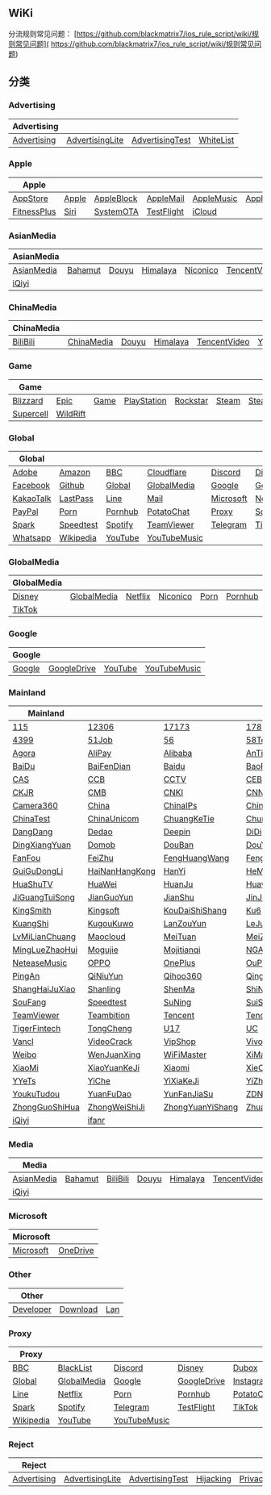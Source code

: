 ## WiKi
分流规则常见问题： [https://github.com/blackmatrix7/ios_rule_script/wiki/规则常见问题]( https://github.com/blackmatrix7/ios_rule_script/wiki/规则常见问题)
## 分类

### Advertising
|Advertising|  |  |  |
| ---- | ---- | ---- | ---- |
|[Advertising](https://github.com/blackmatrix7/ios_rule_script/tree/master/rule/Clash/Advertising) |[AdvertisingLite](https://github.com/blackmatrix7/ios_rule_script/tree/master/rule/Clash/AdvertisingLite) |[AdvertisingTest](https://github.com/blackmatrix7/ios_rule_script/tree/master/rule/Clash/AdvertisingTest) |[WhiteList](https://github.com/blackmatrix7/ios_rule_script/tree/master/rule/Clash/WhiteList) |

### Apple
|Apple|  |  |  |  |  |  |
| ---- | ---- | ---- | ---- | ---- | ---- | ---- |
|[AppStore](https://github.com/blackmatrix7/ios_rule_script/tree/master/rule/Clash/AppStore) |[Apple](https://github.com/blackmatrix7/ios_rule_script/tree/master/rule/Clash/Apple) |[AppleBlock](https://github.com/blackmatrix7/ios_rule_script/tree/master/rule/Clash/AppleBlock) |[AppleMail](https://github.com/blackmatrix7/ios_rule_script/tree/master/rule/Clash/AppleMail) |[AppleMusic](https://github.com/blackmatrix7/ios_rule_script/tree/master/rule/Clash/AppleMusic) |[AppleNews](https://github.com/blackmatrix7/ios_rule_script/tree/master/rule/Clash/AppleNews) |[AppleTV](https://github.com/blackmatrix7/ios_rule_script/tree/master/rule/Clash/AppleTV) ||||||
|[FitnessPlus](https://github.com/blackmatrix7/ios_rule_script/tree/master/rule/Clash/FitnessPlus) |[Siri](https://github.com/blackmatrix7/ios_rule_script/tree/master/rule/Clash/Siri) |[SystemOTA](https://github.com/blackmatrix7/ios_rule_script/tree/master/rule/Clash/SystemOTA) |[TestFlight](https://github.com/blackmatrix7/ios_rule_script/tree/master/rule/Clash/TestFlight) |[iCloud](https://github.com/blackmatrix7/ios_rule_script/tree/master/rule/Clash/iCloud) |||||

### AsianMedia
|AsianMedia|  |  |  |  |  |  |
| ---- | ---- | ---- | ---- | ---- | ---- | ---- |
|[AsianMedia](https://github.com/blackmatrix7/ios_rule_script/tree/master/rule/Clash/AsianMedia) |[Bahamut](https://github.com/blackmatrix7/ios_rule_script/tree/master/rule/Clash/Bahamut) |[Douyu](https://github.com/blackmatrix7/ios_rule_script/tree/master/rule/Clash/Douyu) |[Himalaya](https://github.com/blackmatrix7/ios_rule_script/tree/master/rule/Clash/Himalaya) |[Niconico](https://github.com/blackmatrix7/ios_rule_script/tree/master/rule/Clash/Niconico) |[TencentVideo](https://github.com/blackmatrix7/ios_rule_script/tree/master/rule/Clash/TencentVideo) |[Youku](https://github.com/blackmatrix7/ios_rule_script/tree/master/rule/Clash/Youku) ||||||
|[iQiyi](https://github.com/blackmatrix7/ios_rule_script/tree/master/rule/Clash/iQiyi) |||||

### ChinaMedia
|ChinaMedia|  |  |  |  |  |  |
| ---- | ---- | ---- | ---- | ---- | ---- | ---- |
|[BiliBili](https://github.com/blackmatrix7/ios_rule_script/tree/master/rule/Clash/BiliBili) |[ChinaMedia](https://github.com/blackmatrix7/ios_rule_script/tree/master/rule/Clash/ChinaMedia) |[Douyu](https://github.com/blackmatrix7/ios_rule_script/tree/master/rule/Clash/Douyu) |[Himalaya](https://github.com/blackmatrix7/ios_rule_script/tree/master/rule/Clash/Himalaya) |[TencentVideo](https://github.com/blackmatrix7/ios_rule_script/tree/master/rule/Clash/TencentVideo) |[Youku](https://github.com/blackmatrix7/ios_rule_script/tree/master/rule/Clash/Youku) |[iQiyi](https://github.com/blackmatrix7/ios_rule_script/tree/master/rule/Clash/iQiyi) |

### Game
|Game|  |  |  |  |  |  |
| ---- | ---- | ---- | ---- | ---- | ---- | ---- |
|[Blizzard](https://github.com/blackmatrix7/ios_rule_script/tree/master/rule/Clash/Blizzard) |[Epic](https://github.com/blackmatrix7/ios_rule_script/tree/master/rule/Clash/Epic) |[Game](https://github.com/blackmatrix7/ios_rule_script/tree/master/rule/Clash/Game) |[PlayStation](https://github.com/blackmatrix7/ios_rule_script/tree/master/rule/Clash/PlayStation) |[Rockstar](https://github.com/blackmatrix7/ios_rule_script/tree/master/rule/Clash/Rockstar) |[Steam](https://github.com/blackmatrix7/ios_rule_script/tree/master/rule/Clash/Steam) |[SteamCN](https://github.com/blackmatrix7/ios_rule_script/tree/master/rule/Clash/SteamCN) ||||||
|[Supercell](https://github.com/blackmatrix7/ios_rule_script/tree/master/rule/Clash/Supercell) |[WildRift](https://github.com/blackmatrix7/ios_rule_script/tree/master/rule/Clash/WildRift) |||||

### Global
|Global|  |  |  |  |  |  |
| ---- | ---- | ---- | ---- | ---- | ---- | ---- |
|[Adobe](https://github.com/blackmatrix7/ios_rule_script/tree/master/rule/Clash/Adobe) |[Amazon](https://github.com/blackmatrix7/ios_rule_script/tree/master/rule/Clash/Amazon) |[BBC](https://github.com/blackmatrix7/ios_rule_script/tree/master/rule/Clash/BBC) |[Cloudflare](https://github.com/blackmatrix7/ios_rule_script/tree/master/rule/Clash/Cloudflare) |[Discord](https://github.com/blackmatrix7/ios_rule_script/tree/master/rule/Clash/Discord) |[Disney](https://github.com/blackmatrix7/ios_rule_script/tree/master/rule/Clash/Disney) |[Dubox](https://github.com/blackmatrix7/ios_rule_script/tree/master/rule/Clash/Dubox) ||||||
|[Facebook](https://github.com/blackmatrix7/ios_rule_script/tree/master/rule/Clash/Facebook) |[Github](https://github.com/blackmatrix7/ios_rule_script/tree/master/rule/Clash/Github) |[Global](https://github.com/blackmatrix7/ios_rule_script/tree/master/rule/Clash/Global) |[GlobalMedia](https://github.com/blackmatrix7/ios_rule_script/tree/master/rule/Clash/GlobalMedia) |[Google](https://github.com/blackmatrix7/ios_rule_script/tree/master/rule/Clash/Google) |[GoogleDrive](https://github.com/blackmatrix7/ios_rule_script/tree/master/rule/Clash/GoogleDrive) |[Instagram](https://github.com/blackmatrix7/ios_rule_script/tree/master/rule/Clash/Instagram) |||||
|[KakaoTalk](https://github.com/blackmatrix7/ios_rule_script/tree/master/rule/Clash/KakaoTalk) |[LastPass](https://github.com/blackmatrix7/ios_rule_script/tree/master/rule/Clash/LastPass) |[Line](https://github.com/blackmatrix7/ios_rule_script/tree/master/rule/Clash/Line) |[Mail](https://github.com/blackmatrix7/ios_rule_script/tree/master/rule/Clash/Mail) |[Microsoft](https://github.com/blackmatrix7/ios_rule_script/tree/master/rule/Clash/Microsoft) |[Netflix](https://github.com/blackmatrix7/ios_rule_script/tree/master/rule/Clash/Netflix) |[OneDrive](https://github.com/blackmatrix7/ios_rule_script/tree/master/rule/Clash/OneDrive) ||||
|[PayPal](https://github.com/blackmatrix7/ios_rule_script/tree/master/rule/Clash/PayPal) |[Porn](https://github.com/blackmatrix7/ios_rule_script/tree/master/rule/Clash/Porn) |[Pornhub](https://github.com/blackmatrix7/ios_rule_script/tree/master/rule/Clash/Pornhub) |[PotatoChat](https://github.com/blackmatrix7/ios_rule_script/tree/master/rule/Clash/PotatoChat) |[Proxy](https://github.com/blackmatrix7/ios_rule_script/tree/master/rule/Clash/Proxy) |[Scholar](https://github.com/blackmatrix7/ios_rule_script/tree/master/rule/Clash/Scholar) |[Sony](https://github.com/blackmatrix7/ios_rule_script/tree/master/rule/Clash/Sony) |||
|[Spark](https://github.com/blackmatrix7/ios_rule_script/tree/master/rule/Clash/Spark) |[Speedtest](https://github.com/blackmatrix7/ios_rule_script/tree/master/rule/Clash/Speedtest) |[Spotify](https://github.com/blackmatrix7/ios_rule_script/tree/master/rule/Clash/Spotify) |[TeamViewer](https://github.com/blackmatrix7/ios_rule_script/tree/master/rule/Clash/TeamViewer) |[Telegram](https://github.com/blackmatrix7/ios_rule_script/tree/master/rule/Clash/Telegram) |[TikTok](https://github.com/blackmatrix7/ios_rule_script/tree/master/rule/Clash/TikTok) |[Twitter](https://github.com/blackmatrix7/ios_rule_script/tree/master/rule/Clash/Twitter) ||
|[Whatsapp](https://github.com/blackmatrix7/ios_rule_script/tree/master/rule/Clash/Whatsapp) |[Wikipedia](https://github.com/blackmatrix7/ios_rule_script/tree/master/rule/Clash/Wikipedia) |[YouTube](https://github.com/blackmatrix7/ios_rule_script/tree/master/rule/Clash/YouTube) |[YouTubeMusic](https://github.com/blackmatrix7/ios_rule_script/tree/master/rule/Clash/YouTubeMusic) |

### GlobalMedia
|GlobalMedia|  |  |  |  |  |  |
| ---- | ---- | ---- | ---- | ---- | ---- | ---- |
|[Disney](https://github.com/blackmatrix7/ios_rule_script/tree/master/rule/Clash/Disney) |[GlobalMedia](https://github.com/blackmatrix7/ios_rule_script/tree/master/rule/Clash/GlobalMedia) |[Netflix](https://github.com/blackmatrix7/ios_rule_script/tree/master/rule/Clash/Netflix) |[Niconico](https://github.com/blackmatrix7/ios_rule_script/tree/master/rule/Clash/Niconico) |[Porn](https://github.com/blackmatrix7/ios_rule_script/tree/master/rule/Clash/Porn) |[Pornhub](https://github.com/blackmatrix7/ios_rule_script/tree/master/rule/Clash/Pornhub) |[Spotify](https://github.com/blackmatrix7/ios_rule_script/tree/master/rule/Clash/Spotify) ||||||
|[TikTok](https://github.com/blackmatrix7/ios_rule_script/tree/master/rule/Clash/TikTok) |||||

### Google
|Google|  |  |  |
| ---- | ---- | ---- | ---- |
|[Google](https://github.com/blackmatrix7/ios_rule_script/tree/master/rule/Clash/Google) |[GoogleDrive](https://github.com/blackmatrix7/ios_rule_script/tree/master/rule/Clash/GoogleDrive) |[YouTube](https://github.com/blackmatrix7/ios_rule_script/tree/master/rule/Clash/YouTube) |[YouTubeMusic](https://github.com/blackmatrix7/ios_rule_script/tree/master/rule/Clash/YouTubeMusic) |

### Mainland
|Mainland|  |  |  |  |  |  |
| ---- | ---- | ---- | ---- | ---- | ---- | ---- |
|[115](https://github.com/blackmatrix7/ios_rule_script/tree/master/rule/Clash/115) |[12306](https://github.com/blackmatrix7/ios_rule_script/tree/master/rule/Clash/12306) |[17173](https://github.com/blackmatrix7/ios_rule_script/tree/master/rule/Clash/17173) |[178](https://github.com/blackmatrix7/ios_rule_script/tree/master/rule/Clash/178) |[17zuoye](https://github.com/blackmatrix7/ios_rule_script/tree/master/rule/Clash/17zuoye) |[360](https://github.com/blackmatrix7/ios_rule_script/tree/master/rule/Clash/360) |[36kr](https://github.com/blackmatrix7/ios_rule_script/tree/master/rule/Clash/36kr) ||||||
|[4399](https://github.com/blackmatrix7/ios_rule_script/tree/master/rule/Clash/4399) |[51Job](https://github.com/blackmatrix7/ios_rule_script/tree/master/rule/Clash/51Job) |[56](https://github.com/blackmatrix7/ios_rule_script/tree/master/rule/Clash/56) |[58TongCheng](https://github.com/blackmatrix7/ios_rule_script/tree/master/rule/Clash/58TongCheng) |[6JianFang](https://github.com/blackmatrix7/ios_rule_script/tree/master/rule/Clash/6JianFang) |[ABC](https://github.com/blackmatrix7/ios_rule_script/tree/master/rule/Clash/ABC) |[AcFun](https://github.com/blackmatrix7/ios_rule_script/tree/master/rule/Clash/AcFun) |||||
|[Agora](https://github.com/blackmatrix7/ios_rule_script/tree/master/rule/Clash/Agora) |[AliPay](https://github.com/blackmatrix7/ios_rule_script/tree/master/rule/Clash/AliPay) |[Alibaba](https://github.com/blackmatrix7/ios_rule_script/tree/master/rule/Clash/Alibaba) |[AnTianKeJi](https://github.com/blackmatrix7/ios_rule_script/tree/master/rule/Clash/AnTianKeJi) |[Anjuke](https://github.com/blackmatrix7/ios_rule_script/tree/master/rule/Clash/Anjuke) |[BOC](https://github.com/blackmatrix7/ios_rule_script/tree/master/rule/Clash/BOC) |[BOCOM](https://github.com/blackmatrix7/ios_rule_script/tree/master/rule/Clash/BOCOM) ||||
|[BaiDu](https://github.com/blackmatrix7/ios_rule_script/tree/master/rule/Clash/BaiDu) |[BaiFenDian](https://github.com/blackmatrix7/ios_rule_script/tree/master/rule/Clash/BaiFenDian) |[Baidu](https://github.com/blackmatrix7/ios_rule_script/tree/master/rule/Clash/Baidu) |[BaoFengYingYin](https://github.com/blackmatrix7/ios_rule_script/tree/master/rule/Clash/BaoFengYingYin) |[BianFeng](https://github.com/blackmatrix7/ios_rule_script/tree/master/rule/Clash/BianFeng) |[Bootcss](https://github.com/blackmatrix7/ios_rule_script/tree/master/rule/Clash/Bootcss) |[ByteDance](https://github.com/blackmatrix7/ios_rule_script/tree/master/rule/Clash/ByteDance) |||
|[CAS](https://github.com/blackmatrix7/ios_rule_script/tree/master/rule/Clash/CAS) |[CCB](https://github.com/blackmatrix7/ios_rule_script/tree/master/rule/Clash/CCB) |[CCTV](https://github.com/blackmatrix7/ios_rule_script/tree/master/rule/Clash/CCTV) |[CEB](https://github.com/blackmatrix7/ios_rule_script/tree/master/rule/Clash/CEB) |[CGB](https://github.com/blackmatrix7/ios_rule_script/tree/master/rule/Clash/CGB) |[CIBN](https://github.com/blackmatrix7/ios_rule_script/tree/master/rule/Clash/CIBN) |[CITIC](https://github.com/blackmatrix7/ios_rule_script/tree/master/rule/Clash/CITIC) ||
|[CKJR](https://github.com/blackmatrix7/ios_rule_script/tree/master/rule/Clash/CKJR) |[CMB](https://github.com/blackmatrix7/ios_rule_script/tree/master/rule/Clash/CMB) |[CNKI](https://github.com/blackmatrix7/ios_rule_script/tree/master/rule/Clash/CNKI) |[CNNIC](https://github.com/blackmatrix7/ios_rule_script/tree/master/rule/Clash/CNNIC) |[CSDN](https://github.com/blackmatrix7/ios_rule_script/tree/master/rule/Clash/CSDN) |[CaiNiao](https://github.com/blackmatrix7/ios_rule_script/tree/master/rule/Clash/CaiNiao) |[CaiXinChuanMei](https://github.com/blackmatrix7/ios_rule_script/tree/master/rule/Clash/CaiXinChuanMei) |
|[Camera360](https://github.com/blackmatrix7/ios_rule_script/tree/master/rule/Clash/Camera360) |[China](https://github.com/blackmatrix7/ios_rule_script/tree/master/rule/Clash/China) |[ChinaIPs](https://github.com/blackmatrix7/ios_rule_script/tree/master/rule/Clash/ChinaIPs) |[ChinaMedia](https://github.com/blackmatrix7/ios_rule_script/tree/master/rule/Clash/ChinaMedia) |[ChinaMobile](https://github.com/blackmatrix7/ios_rule_script/tree/master/rule/Clash/ChinaMobile) |[ChinaNews](https://github.com/blackmatrix7/ios_rule_script/tree/master/rule/Clash/ChinaNews) |[ChinaTelecom](https://github.com/blackmatrix7/ios_rule_script/tree/master/rule/Clash/ChinaTelecom) |
|[ChinaTest](https://github.com/blackmatrix7/ios_rule_script/tree/master/rule/Clash/ChinaTest) |[ChinaUnicom](https://github.com/blackmatrix7/ios_rule_script/tree/master/rule/Clash/ChinaUnicom) |[ChuangKeTie](https://github.com/blackmatrix7/ios_rule_script/tree/master/rule/Clash/ChuangKeTie) |[ChunYou](https://github.com/blackmatrix7/ios_rule_script/tree/master/rule/Clash/ChunYou) |[DaMai](https://github.com/blackmatrix7/ios_rule_script/tree/master/rule/Clash/DaMai) |[DanDanZan](https://github.com/blackmatrix7/ios_rule_script/tree/master/rule/Clash/DanDanZan) |[Dandanplay](https://github.com/blackmatrix7/ios_rule_script/tree/master/rule/Clash/Dandanplay) |
|[DangDang](https://github.com/blackmatrix7/ios_rule_script/tree/master/rule/Clash/DangDang) |[Dedao](https://github.com/blackmatrix7/ios_rule_script/tree/master/rule/Clash/Dedao) |[Deepin](https://github.com/blackmatrix7/ios_rule_script/tree/master/rule/Clash/Deepin) |[DiDi](https://github.com/blackmatrix7/ios_rule_script/tree/master/rule/Clash/DiDi) |[DiSiFanShi](https://github.com/blackmatrix7/ios_rule_script/tree/master/rule/Clash/DiSiFanShi) |[DianCeWangKe](https://github.com/blackmatrix7/ios_rule_script/tree/master/rule/Clash/DianCeWangKe) |[DingTalk](https://github.com/blackmatrix7/ios_rule_script/tree/master/rule/Clash/DingTalk) |
|[DingXiangYuan](https://github.com/blackmatrix7/ios_rule_script/tree/master/rule/Clash/DingXiangYuan) |[Domob](https://github.com/blackmatrix7/ios_rule_script/tree/master/rule/Clash/Domob) |[DouBan](https://github.com/blackmatrix7/ios_rule_script/tree/master/rule/Clash/DouBan) |[DouYu](https://github.com/blackmatrix7/ios_rule_script/tree/master/rule/Clash/DouYu) |[Douyu](https://github.com/blackmatrix7/ios_rule_script/tree/master/rule/Clash/Douyu) |[EastMoney](https://github.com/blackmatrix7/ios_rule_script/tree/master/rule/Clash/EastMoney) |[Eleme](https://github.com/blackmatrix7/ios_rule_script/tree/master/rule/Clash/Eleme) |
|[FanFou](https://github.com/blackmatrix7/ios_rule_script/tree/master/rule/Clash/FanFou) |[FeiZhu](https://github.com/blackmatrix7/ios_rule_script/tree/master/rule/Clash/FeiZhu) |[FengHuangWang](https://github.com/blackmatrix7/ios_rule_script/tree/master/rule/Clash/FengHuangWang) |[FengXiaWangLuo](https://github.com/blackmatrix7/ios_rule_script/tree/master/rule/Clash/FengXiaWangLuo) |[Fiio](https://github.com/blackmatrix7/ios_rule_script/tree/master/rule/Clash/Fiio) |[Funshion](https://github.com/blackmatrix7/ios_rule_script/tree/master/rule/Clash/Funshion) |[GaoDe](https://github.com/blackmatrix7/ios_rule_script/tree/master/rule/Clash/GaoDe) |
|[GuiGuDongLi](https://github.com/blackmatrix7/ios_rule_script/tree/master/rule/Clash/GuiGuDongLi) |[HaiNanHangKong](https://github.com/blackmatrix7/ios_rule_script/tree/master/rule/Clash/HaiNanHangKong) |[HanYi](https://github.com/blackmatrix7/ios_rule_script/tree/master/rule/Clash/HanYi) |[HeMa](https://github.com/blackmatrix7/ios_rule_script/tree/master/rule/Clash/HeMa) |[HibyMusic](https://github.com/blackmatrix7/ios_rule_script/tree/master/rule/Clash/HibyMusic) |[Himalaya](https://github.com/blackmatrix7/ios_rule_script/tree/master/rule/Clash/Himalaya) |[HuYa](https://github.com/blackmatrix7/ios_rule_script/tree/master/rule/Clash/HuYa) |
|[HuaShuTV](https://github.com/blackmatrix7/ios_rule_script/tree/master/rule/Clash/HuaShuTV) |[HuaWei](https://github.com/blackmatrix7/ios_rule_script/tree/master/rule/Clash/HuaWei) |[HuanJu](https://github.com/blackmatrix7/ios_rule_script/tree/master/rule/Clash/HuanJu) |[Huawei](https://github.com/blackmatrix7/ios_rule_script/tree/master/rule/Clash/Huawei) |[HunanTV](https://github.com/blackmatrix7/ios_rule_script/tree/master/rule/Clash/HunanTV) |[Hupu](https://github.com/blackmatrix7/ios_rule_script/tree/master/rule/Clash/Hupu) |[ICBC](https://github.com/blackmatrix7/ios_rule_script/tree/master/rule/Clash/ICBC) |
|[JiGuangTuiSong](https://github.com/blackmatrix7/ios_rule_script/tree/master/rule/Clash/JiGuangTuiSong) |[JianGuoYun](https://github.com/blackmatrix7/ios_rule_script/tree/master/rule/Clash/JianGuoYun) |[JianShu](https://github.com/blackmatrix7/ios_rule_script/tree/master/rule/Clash/JianShu) |[JinJiangWenXue](https://github.com/blackmatrix7/ios_rule_script/tree/master/rule/Clash/JinJiangWenXue) |[JingDong](https://github.com/blackmatrix7/ios_rule_script/tree/master/rule/Clash/JingDong) |[JueJin](https://github.com/blackmatrix7/ios_rule_script/tree/master/rule/Clash/JueJin) |[Keep](https://github.com/blackmatrix7/ios_rule_script/tree/master/rule/Clash/Keep) |
|[KingSmith](https://github.com/blackmatrix7/ios_rule_script/tree/master/rule/Clash/KingSmith) |[Kingsoft](https://github.com/blackmatrix7/ios_rule_script/tree/master/rule/Clash/Kingsoft) |[KouDaiShiShang](https://github.com/blackmatrix7/ios_rule_script/tree/master/rule/Clash/KouDaiShiShang) |[Ku6](https://github.com/blackmatrix7/ios_rule_script/tree/master/rule/Clash/Ku6) |[KuKeMusic](https://github.com/blackmatrix7/ios_rule_script/tree/master/rule/Clash/KuKeMusic) |[KuaiDi100](https://github.com/blackmatrix7/ios_rule_script/tree/master/rule/Clash/KuaiDi100) |[KuaiShou](https://github.com/blackmatrix7/ios_rule_script/tree/master/rule/Clash/KuaiShou) |
|[KuangShi](https://github.com/blackmatrix7/ios_rule_script/tree/master/rule/Clash/KuangShi) |[KugouKuwo](https://github.com/blackmatrix7/ios_rule_script/tree/master/rule/Clash/KugouKuwo) |[LanZouYun](https://github.com/blackmatrix7/ios_rule_script/tree/master/rule/Clash/LanZouYun) |[LeJu](https://github.com/blackmatrix7/ios_rule_script/tree/master/rule/Clash/LeJu) |[LeTV](https://github.com/blackmatrix7/ios_rule_script/tree/master/rule/Clash/LeTV) |[Lenovo](https://github.com/blackmatrix7/ios_rule_script/tree/master/rule/Clash/Lenovo) |[LuDaShi](https://github.com/blackmatrix7/ios_rule_script/tree/master/rule/Clash/LuDaShi) |
|[LvMiLianChuang](https://github.com/blackmatrix7/ios_rule_script/tree/master/rule/Clash/LvMiLianChuang) |[Maocloud](https://github.com/blackmatrix7/ios_rule_script/tree/master/rule/Clash/Maocloud) |[MeiTuan](https://github.com/blackmatrix7/ios_rule_script/tree/master/rule/Clash/MeiTuan) |[MeiZu](https://github.com/blackmatrix7/ios_rule_script/tree/master/rule/Clash/MeiZu) |[Meitu](https://github.com/blackmatrix7/ios_rule_script/tree/master/rule/Clash/Meitu) |[MiWu](https://github.com/blackmatrix7/ios_rule_script/tree/master/rule/Clash/MiWu) |[Migu](https://github.com/blackmatrix7/ios_rule_script/tree/master/rule/Clash/Migu) |
|[MingLueZhaoHui](https://github.com/blackmatrix7/ios_rule_script/tree/master/rule/Clash/MingLueZhaoHui) |[Mogujie](https://github.com/blackmatrix7/ios_rule_script/tree/master/rule/Clash/Mogujie) |[Mojitianqi](https://github.com/blackmatrix7/ios_rule_script/tree/master/rule/Clash/Mojitianqi) |[NGAA](https://github.com/blackmatrix7/ios_rule_script/tree/master/rule/Clash/NGAA) |[NetEase](https://github.com/blackmatrix7/ios_rule_script/tree/master/rule/Clash/NetEase) |[NetEaseMusic](https://github.com/blackmatrix7/ios_rule_script/tree/master/rule/Clash/NetEaseMusic) |[Netease](https://github.com/blackmatrix7/ios_rule_script/tree/master/rule/Clash/Netease) |
|[NeteaseMusic](https://github.com/blackmatrix7/ios_rule_script/tree/master/rule/Clash/NeteaseMusic) |[OPPO](https://github.com/blackmatrix7/ios_rule_script/tree/master/rule/Clash/OPPO) |[OnePlus](https://github.com/blackmatrix7/ios_rule_script/tree/master/rule/Clash/OnePlus) |[OuPeng](https://github.com/blackmatrix7/ios_rule_script/tree/master/rule/Clash/OuPeng) |[PPTV](https://github.com/blackmatrix7/ios_rule_script/tree/master/rule/Clash/PPTV) |[PSBC](https://github.com/blackmatrix7/ios_rule_script/tree/master/rule/Clash/PSBC) |[Pinduoduo](https://github.com/blackmatrix7/ios_rule_script/tree/master/rule/Clash/Pinduoduo) |
|[PingAn](https://github.com/blackmatrix7/ios_rule_script/tree/master/rule/Clash/PingAn) |[QiNiuYun](https://github.com/blackmatrix7/ios_rule_script/tree/master/rule/Clash/QiNiuYun) |[Qihoo360](https://github.com/blackmatrix7/ios_rule_script/tree/master/rule/Clash/Qihoo360) |[QingCloud](https://github.com/blackmatrix7/ios_rule_script/tree/master/rule/Clash/QingCloud) |[RuanMei](https://github.com/blackmatrix7/ios_rule_script/tree/master/rule/Clash/RuanMei) |[SFExpress](https://github.com/blackmatrix7/ios_rule_script/tree/master/rule/Clash/SFExpress) |[SMZDM](https://github.com/blackmatrix7/ios_rule_script/tree/master/rule/Clash/SMZDM) |
|[ShangHaiJuXiao](https://github.com/blackmatrix7/ios_rule_script/tree/master/rule/Clash/ShangHaiJuXiao) |[Shanling](https://github.com/blackmatrix7/ios_rule_script/tree/master/rule/Clash/Shanling) |[ShenMa](https://github.com/blackmatrix7/ios_rule_script/tree/master/rule/Clash/ShenMa) |[ShiNongZhiKe](https://github.com/blackmatrix7/ios_rule_script/tree/master/rule/Clash/ShiNongZhiKe) |[Sina](https://github.com/blackmatrix7/ios_rule_script/tree/master/rule/Clash/Sina) |[Sohu](https://github.com/blackmatrix7/ios_rule_script/tree/master/rule/Clash/Sohu) |[SohuSogo](https://github.com/blackmatrix7/ios_rule_script/tree/master/rule/Clash/SohuSogo) |
|[SouFang](https://github.com/blackmatrix7/ios_rule_script/tree/master/rule/Clash/SouFang) |[Speedtest](https://github.com/blackmatrix7/ios_rule_script/tree/master/rule/Clash/Speedtest) |[SuNing](https://github.com/blackmatrix7/ios_rule_script/tree/master/rule/Clash/SuNing) |[SuiShiChuanMei](https://github.com/blackmatrix7/ios_rule_script/tree/master/rule/Clash/SuiShiChuanMei) |[TCL](https://github.com/blackmatrix7/ios_rule_script/tree/master/rule/Clash/TCL) |[TaiKang](https://github.com/blackmatrix7/ios_rule_script/tree/master/rule/Clash/TaiKang) |[TaiheMusic](https://github.com/blackmatrix7/ios_rule_script/tree/master/rule/Clash/TaiheMusic) |
|[TeamViewer](https://github.com/blackmatrix7/ios_rule_script/tree/master/rule/Clash/TeamViewer) |[Teambition](https://github.com/blackmatrix7/ios_rule_script/tree/master/rule/Clash/Teambition) |[Tencent](https://github.com/blackmatrix7/ios_rule_script/tree/master/rule/Clash/Tencent) |[TencentVideo](https://github.com/blackmatrix7/ios_rule_script/tree/master/rule/Clash/TencentVideo) |[TianTianKanKan](https://github.com/blackmatrix7/ios_rule_script/tree/master/rule/Clash/TianTianKanKan) |[TianWeiChengXin](https://github.com/blackmatrix7/ios_rule_script/tree/master/rule/Clash/TianWeiChengXin) |[TianYaForum](https://github.com/blackmatrix7/ios_rule_script/tree/master/rule/Clash/TianYaForum) |
|[TigerFintech](https://github.com/blackmatrix7/ios_rule_script/tree/master/rule/Clash/TigerFintech) |[TongCheng](https://github.com/blackmatrix7/ios_rule_script/tree/master/rule/Clash/TongCheng) |[U17](https://github.com/blackmatrix7/ios_rule_script/tree/master/rule/Clash/U17) |[UC](https://github.com/blackmatrix7/ios_rule_script/tree/master/rule/Clash/UC) |[UCloud](https://github.com/blackmatrix7/ios_rule_script/tree/master/rule/Clash/UCloud) |[UPYun](https://github.com/blackmatrix7/ios_rule_script/tree/master/rule/Clash/UPYun) |[UnionPay](https://github.com/blackmatrix7/ios_rule_script/tree/master/rule/Clash/UnionPay) |
|[Vancl](https://github.com/blackmatrix7/ios_rule_script/tree/master/rule/Clash/Vancl) |[VideoCrack](https://github.com/blackmatrix7/ios_rule_script/tree/master/rule/Clash/VideoCrack) |[VipShop](https://github.com/blackmatrix7/ios_rule_script/tree/master/rule/Clash/VipShop) |[Vivo](https://github.com/blackmatrix7/ios_rule_script/tree/master/rule/Clash/Vivo) |[WanMeiShiJie](https://github.com/blackmatrix7/ios_rule_script/tree/master/rule/Clash/WanMeiShiJie) |[WangSuKeJi](https://github.com/blackmatrix7/ios_rule_script/tree/master/rule/Clash/WangSuKeJi) |[WangXinKeJi](https://github.com/blackmatrix7/ios_rule_script/tree/master/rule/Clash/WangXinKeJi) |
|[Weibo](https://github.com/blackmatrix7/ios_rule_script/tree/master/rule/Clash/Weibo) |[WenJuanXing](https://github.com/blackmatrix7/ios_rule_script/tree/master/rule/Clash/WenJuanXing) |[WiFiMaster](https://github.com/blackmatrix7/ios_rule_script/tree/master/rule/Clash/WiFiMaster) |[XiMaLaYa](https://github.com/blackmatrix7/ios_rule_script/tree/master/rule/Clash/XiMaLaYa) |[XiamiMusic](https://github.com/blackmatrix7/ios_rule_script/tree/master/rule/Clash/XiamiMusic) |[XianYu](https://github.com/blackmatrix7/ios_rule_script/tree/master/rule/Clash/XianYu) |[XiaoGouKeJi](https://github.com/blackmatrix7/ios_rule_script/tree/master/rule/Clash/XiaoGouKeJi) |
|[XiaoMi](https://github.com/blackmatrix7/ios_rule_script/tree/master/rule/Clash/XiaoMi) |[XiaoYuanKeJi](https://github.com/blackmatrix7/ios_rule_script/tree/master/rule/Clash/XiaoYuanKeJi) |[Xiaomi](https://github.com/blackmatrix7/ios_rule_script/tree/master/rule/Clash/Xiaomi) |[XieCheng](https://github.com/blackmatrix7/ios_rule_script/tree/master/rule/Clash/XieCheng) |[XueErSi](https://github.com/blackmatrix7/ios_rule_script/tree/master/rule/Clash/XueErSi) |[XueQiu](https://github.com/blackmatrix7/ios_rule_script/tree/master/rule/Clash/XueQiu) |[Xunlei](https://github.com/blackmatrix7/ios_rule_script/tree/master/rule/Clash/Xunlei) |
|[YYeTs](https://github.com/blackmatrix7/ios_rule_script/tree/master/rule/Clash/YYeTs) |[YiChe](https://github.com/blackmatrix7/ios_rule_script/tree/master/rule/Clash/YiChe) |[YiXiaKeJi](https://github.com/blackmatrix7/ios_rule_script/tree/master/rule/Clash/YiXiaKeJi) |[YiZhiBo](https://github.com/blackmatrix7/ios_rule_script/tree/master/rule/Clash/YiZhiBo) |[YouMengChuangXiang](https://github.com/blackmatrix7/ios_rule_script/tree/master/rule/Clash/YouMengChuangXiang) |[YouZan](https://github.com/blackmatrix7/ios_rule_script/tree/master/rule/Clash/YouZan) |[Youku](https://github.com/blackmatrix7/ios_rule_script/tree/master/rule/Clash/Youku) |
|[YoukuTudou](https://github.com/blackmatrix7/ios_rule_script/tree/master/rule/Clash/YoukuTudou) |[YuanFuDao](https://github.com/blackmatrix7/ios_rule_script/tree/master/rule/Clash/YuanFuDao) |[YunFanJiaSu](https://github.com/blackmatrix7/ios_rule_script/tree/master/rule/Clash/YunFanJiaSu) |[ZDNS](https://github.com/blackmatrix7/ios_rule_script/tree/master/rule/Clash/ZDNS) |[ZhangYue](https://github.com/blackmatrix7/ios_rule_script/tree/master/rule/Clash/ZhangYue) |[ZhiYunZhong](https://github.com/blackmatrix7/ios_rule_script/tree/master/rule/Clash/ZhiYunZhong) |[Zhihu](https://github.com/blackmatrix7/ios_rule_script/tree/master/rule/Clash/Zhihu) |
|[ZhongGuoShiHua](https://github.com/blackmatrix7/ios_rule_script/tree/master/rule/Clash/ZhongGuoShiHua) |[ZhongWeiShiJi](https://github.com/blackmatrix7/ios_rule_script/tree/master/rule/Clash/ZhongWeiShiJi) |[ZhongYuanYiShang](https://github.com/blackmatrix7/ios_rule_script/tree/master/rule/Clash/ZhongYuanYiShang) |[ZhuanZhuan](https://github.com/blackmatrix7/ios_rule_script/tree/master/rule/Clash/ZhuanZhuan) |[hpplay](https://github.com/blackmatrix7/ios_rule_script/tree/master/rule/Clash/hpplay) |[iFlytek](https://github.com/blackmatrix7/ios_rule_script/tree/master/rule/Clash/iFlytek) |[iQIYI](https://github.com/blackmatrix7/ios_rule_script/tree/master/rule/Clash/iQIYI) |
|[iQiyi](https://github.com/blackmatrix7/ios_rule_script/tree/master/rule/Clash/iQiyi) |[ifanr](https://github.com/blackmatrix7/ios_rule_script/tree/master/rule/Clash/ifanr) |

### Media
|Media|  |  |  |  |  |  |
| ---- | ---- | ---- | ---- | ---- | ---- | ---- |
|[AsianMedia](https://github.com/blackmatrix7/ios_rule_script/tree/master/rule/Clash/AsianMedia) |[Bahamut](https://github.com/blackmatrix7/ios_rule_script/tree/master/rule/Clash/Bahamut) |[BiliBili](https://github.com/blackmatrix7/ios_rule_script/tree/master/rule/Clash/BiliBili) |[Douyu](https://github.com/blackmatrix7/ios_rule_script/tree/master/rule/Clash/Douyu) |[Himalaya](https://github.com/blackmatrix7/ios_rule_script/tree/master/rule/Clash/Himalaya) |[TencentVideo](https://github.com/blackmatrix7/ios_rule_script/tree/master/rule/Clash/TencentVideo) |[Youku](https://github.com/blackmatrix7/ios_rule_script/tree/master/rule/Clash/Youku) ||||||
|[iQiyi](https://github.com/blackmatrix7/ios_rule_script/tree/master/rule/Clash/iQiyi) |||||

### Microsoft
|Microsoft|  |
| ---- | ---- |
|[Microsoft](https://github.com/blackmatrix7/ios_rule_script/tree/master/rule/Clash/Microsoft) |[OneDrive](https://github.com/blackmatrix7/ios_rule_script/tree/master/rule/Clash/OneDrive) |

### Other
|Other|  |  |
| ---- | ---- | ---- |
|[Developer](https://github.com/blackmatrix7/ios_rule_script/tree/master/rule/Clash/Developer) |[Download](https://github.com/blackmatrix7/ios_rule_script/tree/master/rule/Clash/Download) |[Lan](https://github.com/blackmatrix7/ios_rule_script/tree/master/rule/Clash/Lan) |

### Proxy
|Proxy|  |  |  |  |  |  |
| ---- | ---- | ---- | ---- | ---- | ---- | ---- |
|[BBC](https://github.com/blackmatrix7/ios_rule_script/tree/master/rule/Clash/BBC) |[BlackList](https://github.com/blackmatrix7/ios_rule_script/tree/master/rule/Clash/BlackList) |[Discord](https://github.com/blackmatrix7/ios_rule_script/tree/master/rule/Clash/Discord) |[Disney](https://github.com/blackmatrix7/ios_rule_script/tree/master/rule/Clash/Disney) |[Dubox](https://github.com/blackmatrix7/ios_rule_script/tree/master/rule/Clash/Dubox) |[Facebook](https://github.com/blackmatrix7/ios_rule_script/tree/master/rule/Clash/Facebook) |[Github](https://github.com/blackmatrix7/ios_rule_script/tree/master/rule/Clash/Github) ||||||
|[Global](https://github.com/blackmatrix7/ios_rule_script/tree/master/rule/Clash/Global) |[GlobalMedia](https://github.com/blackmatrix7/ios_rule_script/tree/master/rule/Clash/GlobalMedia) |[Google](https://github.com/blackmatrix7/ios_rule_script/tree/master/rule/Clash/Google) |[GoogleDrive](https://github.com/blackmatrix7/ios_rule_script/tree/master/rule/Clash/GoogleDrive) |[Instagram](https://github.com/blackmatrix7/ios_rule_script/tree/master/rule/Clash/Instagram) |[KakaoTalk](https://github.com/blackmatrix7/ios_rule_script/tree/master/rule/Clash/KakaoTalk) |[LastPass](https://github.com/blackmatrix7/ios_rule_script/tree/master/rule/Clash/LastPass) |||||
|[Line](https://github.com/blackmatrix7/ios_rule_script/tree/master/rule/Clash/Line) |[Netflix](https://github.com/blackmatrix7/ios_rule_script/tree/master/rule/Clash/Netflix) |[Porn](https://github.com/blackmatrix7/ios_rule_script/tree/master/rule/Clash/Porn) |[Pornhub](https://github.com/blackmatrix7/ios_rule_script/tree/master/rule/Clash/Pornhub) |[PotatoChat](https://github.com/blackmatrix7/ios_rule_script/tree/master/rule/Clash/PotatoChat) |[Proxy](https://github.com/blackmatrix7/ios_rule_script/tree/master/rule/Clash/Proxy) |[Scholar](https://github.com/blackmatrix7/ios_rule_script/tree/master/rule/Clash/Scholar) ||||
|[Spark](https://github.com/blackmatrix7/ios_rule_script/tree/master/rule/Clash/Spark) |[Spotify](https://github.com/blackmatrix7/ios_rule_script/tree/master/rule/Clash/Spotify) |[Telegram](https://github.com/blackmatrix7/ios_rule_script/tree/master/rule/Clash/Telegram) |[TestFlight](https://github.com/blackmatrix7/ios_rule_script/tree/master/rule/Clash/TestFlight) |[TikTok](https://github.com/blackmatrix7/ios_rule_script/tree/master/rule/Clash/TikTok) |[Twitter](https://github.com/blackmatrix7/ios_rule_script/tree/master/rule/Clash/Twitter) |[Whatsapp](https://github.com/blackmatrix7/ios_rule_script/tree/master/rule/Clash/Whatsapp) |||
|[Wikipedia](https://github.com/blackmatrix7/ios_rule_script/tree/master/rule/Clash/Wikipedia) |[YouTube](https://github.com/blackmatrix7/ios_rule_script/tree/master/rule/Clash/YouTube) |[YouTubeMusic](https://github.com/blackmatrix7/ios_rule_script/tree/master/rule/Clash/YouTubeMusic) ||

### Reject
|Reject|  |  |  |  |
| ---- | ---- | ---- | ---- | ---- |
|[Advertising](https://github.com/blackmatrix7/ios_rule_script/tree/master/rule/Clash/Advertising) |[AdvertisingLite](https://github.com/blackmatrix7/ios_rule_script/tree/master/rule/Clash/AdvertisingLite) |[AdvertisingTest](https://github.com/blackmatrix7/ios_rule_script/tree/master/rule/Clash/AdvertisingTest) |[Hijacking](https://github.com/blackmatrix7/ios_rule_script/tree/master/rule/Clash/Hijacking) |[Privacy](https://github.com/blackmatrix7/ios_rule_script/tree/master/rule/Clash/Privacy) |
